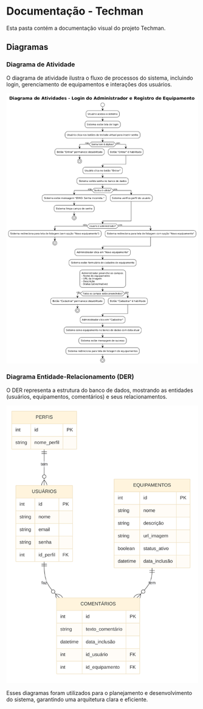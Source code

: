 # Documentação - Techman

Esta pasta contém a documentação visual do projeto Techman.

## Diagramas

### Diagrama de Atividade
O diagrama de atividade ilustra o fluxo de processos do sistema, incluindo login, gerenciamento de equipamentos e interações dos usuários.

![Diagrama de Atividade](atividade_diagrama.png)

### Diagrama Entidade-Relacionamento (DER)
O DER representa a estrutura do banco de dados, mostrando as entidades (usuários, equipamentos, comentários) e seus relacionamentos.

![Diagrama ER](techman_erd_final.png)

Esses diagramas foram utilizados para o planejamento e desenvolvimento do sistema, garantindo uma arquitetura clara e eficiente.
